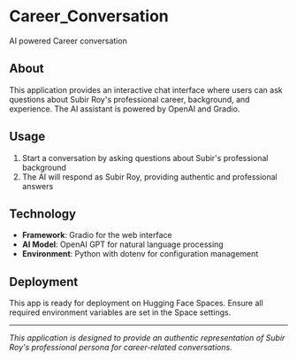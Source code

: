 # Career_Conversation

AI powered Career conversation

## About

This application provides an interactive chat interface where users can ask questions about Subir Roy's professional career, background, and experience. The AI assistant is powered by OpenAI and Gradio.

## Usage

1. Start a conversation by asking questions about Subir's professional background
2. The AI will respond as Subir Roy, providing authentic and professional answers

## Technology

- **Framework**: Gradio for the web interface
- **AI Model**: OpenAI GPT for natural language processing
- **Environment**: Python with dotenv for configuration management

## Deployment

This app is ready for deployment on Hugging Face Spaces. Ensure all required environment variables are set in the Space settings.

---

*This application is designed to provide an authentic representation of Subir Roy's professional persona for career-related conversations.* 
